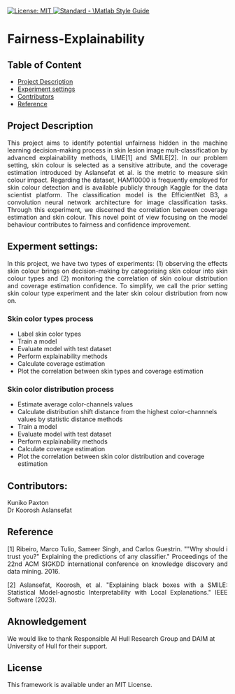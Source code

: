 <p align="left"> </p>

<a href="https://opensource.org/licenses/MIT"><img src="https://img.shields.io/badge/License-MIT-yellow.svg" alt="License: MIT">
<a href="https://standardjs.com"><img src="https://img.shields.io/badge/code_style-standard-brightgreen.svg" alt="Standard - \Matlab Style Guide"></a>

# Fairness-Explainability

## Table of Content
* [Project Description](#PD)
* [Experiment settings](#EX)
  <!-- * [To do](#DO) -->
* [Contributors](#CN)
* [Reference](#RF)

<a id = "PD"></a>
## Project Description
<p align="justify">This project aims to identify potential unfairness hidden in the machine learning decision-making process in skin lesion image mult-classification by advanced explainability methods, LIME[1] and SMILE[2]. In our problem setting, skin colour is selected as a sensitive attribute, and the coverage estimation introduced by Aslansefat et al. is the metric to measure skin colour impact. Regarding the dataset, HAM10000 is frequently employed for skin colour detection and is available publicly through Kaggle for the data scientist platform. The classification model is the EfficientNet B3, a convolution neural network architecture for image classification tasks. Through this experiment, we discerned the correlation between coverage estimation and skin colour. This novel point of view focusing on the model behaviour contributes to fairness and confidence improvement.</p>

<a id = "EX"></a>
## Experment settings:
<p align="justify">In this project, we have two types of experiments: (1) observing the effects skin colour brings on decision-making by categorising skin colour into skin colour types and (2) monitoring the correlation of skin colour distribution and coverage estimation confidence. To simplify, we call the prior setting skin colour type experiment and the later skin colour distribution from now on.</p>

### Skin color types process
* Label skin color types
* Train a model
* Evaluate model with test dataset
* Perform explainability methods
* Calculate coverage estimation
* Plot the correlation between skin types and coverage estimation

### Skin color distribution process
* Estimate average color-channels values
* Calculate distribution shift distance from the highest color-channnels values by statistic distance methods
* Train a model
* Evaluate model with test dataset
* Perform explainability methods
* Calculate coverage estimation
* Plot the correlation between skin color distribution and coverage estimation

<a id = "DO"></a>

<!--
## To do:
[] a 
[] b
[] c
-->

<a id = "CN"></a>
## Contributors:
Kuniko Paxton<br>
Dr Koorosh Aslansefat

<a id = "RF"></a>
## Reference
<p align="justify">[1] Ribeiro, Marco Tulio, Sameer Singh, and Carlos Guestrin. ""Why should i trust you?" Explaining the predictions of any classifier." Proceedings of the 22nd ACM SIGKDD international conference on knowledge discovery and data mining. 2016.</p>
<p align="justify">[2] Aslansefat, Koorosh, et al. "Explaining black boxes with a SMILE: Statistical Model-agnostic Interpretability with Local Explanations." IEEE Software (2023).</p>

## Aknowledgement
We would like to thank Responsible AI Hull Research Group and DAIM at University of Hull for their support.

## License
This framework is available under an MIT License.
